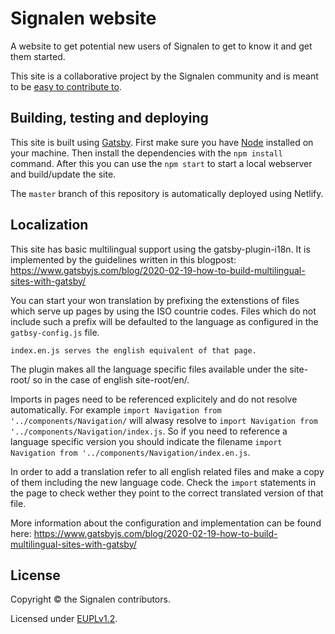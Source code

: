 # Signalen website

A website to get potential new users of Signalen to get to know it and get them started.

This site is a collaborative project by the Signalen community and is meant to be [easy to contribute to](CONTRIBUTING.md).

## Building, testing and deploying

This site is built using [Gatsby](https://www.gatsbyjs.org/). First make sure you have [Node](https://nodejs.org/en/) installed on your machine. Then install the dependencies with the `npm install` command. After this you can use the `npm start` to start a local webserver and build/update the site.

The `master` branch of this repository is automatically deployed using Netlify.

## Localization
This site has basic multilingual support using the gatsby-plugin-i18n.
It is implemented by the guidelines written in this blogpost:
https://www.gatsbyjs.com/blog/2020-02-19-how-to-build-multilingual-sites-with-gatsby/

You can start your won translation by prefixing the extenstions of files which serve up pages by using the ISO countrie codes. Files which do not include such a prefix will be defaulted to the language as configured in the `gatbsy-config.js` file.

```example:
index.en.js serves the english equivalent of that page.
```

The plugin makes all the language specific files available under the site-root/<language code> so in the case of english site-root/en/.

Imports in pages need to be referenced explicitely and do not resolve automatically.
For example `import Navigation from '../components/Navigation/` will alwasy resolve to `import Navigation from '../components/Navigation/index.js`. So if you need to reference a language specific version you should indicate the filename `import Navigation from '../components/Navigation/index.en.js`.

In order to add a translation refer to all english related files and make a copy of them including the new language code. Check the `import` statements in the page to check wether they point to the correct translated version of that file.

More information about the configuration and implementation can be found here:
https://www.gatsbyjs.com/blog/2020-02-19-how-to-build-multilingual-sites-with-gatsby/


## License

Copyright © the Signalen contributors.

Licensed under [EUPLv1.2](LICENSE.md).
